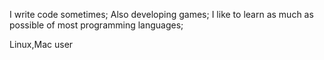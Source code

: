 I write code sometimes;
Also developing games;
I like to learn as much as possible of most programming languages;

Linux,Mac user
